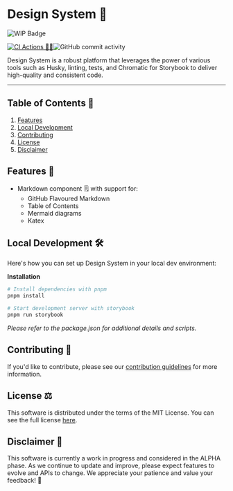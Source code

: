 # Design System 🎨

![WIP Badge](https://img.shields.io/badge/Project%20Status%3A-wip%20%F0%9F%9A%A7-orange)

[![CI Actions 🚀🤖](https://github.com/HarrisFauntleroy/design-system/actions/workflows/ci.yml/badge.svg)](https://github.com/HarrisFauntleroy/design-system/actions/workflows/ci.yml)![GitHub commit activity](https://img.shields.io/github/commit-activity/w/HarrisFauntleroy/design-system?style=flat)

Design System is a robust platform that leverages the power of various tools
such as Husky, linting, tests, and Chromatic for Storybook to deliver
high-quality and consistent code.

---

## Table of Contents 📖

1. [Features](#features-🚀)
2. [Local Development](#local-development-🛠️)
3. [Contributing](#contributing-🤝)
4. [License](#license-⚖️)
5. [Disclaimer](#disclaimer-🚨)

## Features 🚀

- Markdown component 🗒️ with support for:
  - GitHub Flavoured Markdown
  - Table of Contents
  - Mermaid diagrams
  - Katex

## Local Development 🛠️

Here's how you can set up Design System in your local dev environment:

**Installation**

```zsh
# Install dependencies with pnpm
pnpm install
```

```zsh
# Start development server with storybook
pnpm run storybook
```

_Please refer to the package.json for additional details and scripts._

## Contributing 🤝

If you'd like to contribute, please see our
[contribution guidelines](CONTRIBUTING.md) for more information.

## License ⚖️

This software is distributed under the terms of the MIT License. You can see the
full license [here](LICENSE).

## Disclaimer 🚨

This software is currently a work in progress and considered in the ALPHA phase.
As we continue to update and improve, please expect features to evolve and APIs
to change. We appreciate your patience and value your feedback! 🙌
